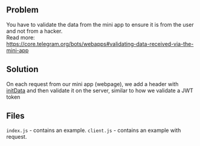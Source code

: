 ## Problem
You have to validate the data from the mini app to ensure it is from the user and not from a hacker.<br>
Read more:<br>
https://core.telegram.org/bots/webapps#validating-data-received-via-the-mini-app

## Solution
On each request from our mini app (webpage), we add a header with [initData](https://core.telegram.org/bots/webapps#initializing-mini-apps) and then validate it on the server, similar to how we validate a JWT token

## Files 
`index.js` - contains an example.
`client.js` - contains an example with request.